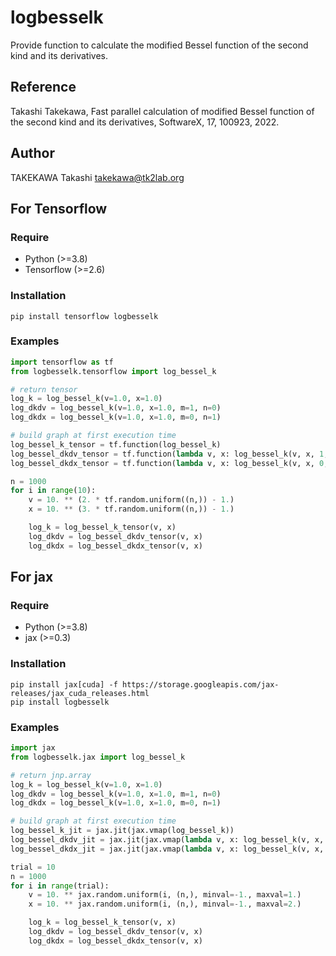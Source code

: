 # logbesselk
Provide function to calculate the modified Bessel function of the second kind
and its derivatives.

## Reference
Takashi Takekawa, Fast parallel calculation of modified Bessel function
of the second kind and its derivatives, SoftwareX, 17, 100923, 2022.

## Author
TAKEKAWA Takashi <takekawa@tk2lab.org>


## For Tensorflow

### Require
- Python (>=3.8)
- Tensorflow (>=2.6)

### Installation
```shell
pip install tensorflow logbesselk
```

### Examples
```python
import tensorflow as tf
from logbesselk.tensorflow import log_bessel_k

# return tensor
log_k = log_bessel_k(v=1.0, x=1.0)
log_dkdv = log_bessel_k(v=1.0, x=1.0, m=1, n=0)
log_dkdx = log_bessel_k(v=1.0, x=1.0, m=0, n=1)

# build graph at first execution time
log_bessel_k_tensor = tf.function(log_bessel_k)
log_bessel_dkdv_tensor = tf.function(lambda v, x: log_bessel_k(v, x, 1, 0))
log_bessel_dkdx_tensor = tf.function(lambda v, x: log_bessel_k(v, x, 0, 1))

n = 1000
for i in range(10):
    v = 10. ** (2. * tf.random.uniform((n,)) - 1.)
    x = 10. ** (3. * tf.random.uniform((n,)) - 1.)

    log_k = log_bessel_k_tensor(v, x)
    log_dkdv = log_bessel_dkdv_tensor(v, x)
    log_dkdx = log_bessel_dkdx_tensor(v, x)
```


## For jax

### Require
- Python (>=3.8)
- jax (>=0.3)

### Installation
```shell
pip install jax[cuda] -f https://storage.googleapis.com/jax-releases/jax_cuda_releases.html
pip install logbesselk
```

### Examples
```python
import jax
from logbesselk.jax import log_bessel_k

# return jnp.array
log_k = log_bessel_k(v=1.0, x=1.0)
log_dkdv = log_bessel_k(v=1.0, x=1.0, m=1, n=0)
log_dkdx = log_bessel_k(v=1.0, x=1.0, m=0, n=1)

# build graph at first execution time
log_bessel_k_jit = jax.jit(jax.vmap(log_bessel_k))
log_bessel_dkdv_jit = jax.jit(jax.vmap(lambda v, x: log_bessel_k(v, x, 1, 0)))
log_bessel_dkdx_jit = jax.jit(jax.vmap(lambda v, x: log_bessel_k(v, x, 0, 1)))

trial = 10
n = 1000
for i in range(trial):
    v = 10. ** jax.random.uniform(i, (n,), minval=-1., maxval=1.)
    x = 10. ** jax.random.uniform(i, (n,), minval=-1., maxval=2.)

    log_k = log_bessel_k_tensor(v, x)
    log_dkdv = log_bessel_dkdv_tensor(v, x)
    log_dkdx = log_bessel_dkdx_tensor(v, x)
```
